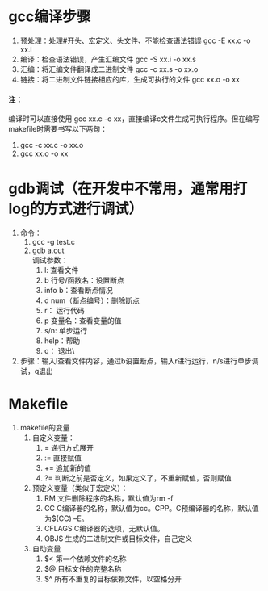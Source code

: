# gcc编译步骤

1. 预处理：处理#开头、宏定义、头文件、不能检查语法错误
    gcc -E xx.c -o xx.i
2. 编译：检查语法错误，产生汇编文件
    gcc -S xx.i -o xx.s
3. 汇编：将汇编文件翻译成二进制文件
    gcc -c xx.s -o xx.o
4. 链接：将二进制文件链接相应的库，生成可执行的文件
    gcc xx.o -o xx
#### 注：
编译时可以直接使用 gcc xx.c -o xx，直接编译c文件生成可执行程序。但在编写makefile时需要书写以下两句：
1. gcc -c xx.c -o xx.o
2. gcc xx.o -o xx

# gdb调试（在开发中不常用，通常用打log的方式进行调试）
1. 命令：
    1. gcc -g test.c
    2. gdb a.out\
        调试参数：
        1. l:   查看文件
		2. b 行号/函数名：设置断点
		3. info b：查看断点情况
		4. d num（断点编号）：删除断点
		5. r：  运行代码
		6. p 变量名：查看变量的值
		7. s/n:   单步运行
		8. help：帮助
		9. q：    退出\
2. 步骤：输入l查看文件内容，通过b设置断点，输入r进行运行，n/s进行单步调试，q退出

# Makefile
1. makefile的变量
    1. 自定义变量：
        1. =    递归方式展开
		2. :=   直接赋值
		3. +=   追加新的值
		4. ?=   判断之前是否定义，如果定义了，不重新赋值，否则赋值
    2. 预定义变量（类似于宏定义）：
        1. RM	文件删除程序的名称，默认值为rm -f
		2. CC   C编译器的名称，默认值为cc。CPP。C预编译器的名称，默认值为$(CC) –E。
		3. CFLAGS   C编译器的选项，无默认值。
		4. OBJS   生成的二进制文件或目标文件，自己定义
    3. 自动变量
        1. $<	第一个依赖文件的名称
		2. $@   目标文件的完整名称
	    3. $^   所有不重复的目标依赖文件，以空格分开







​    
